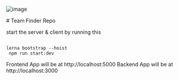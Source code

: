 
<p align = "center">
 
![image](https://user-images.githubusercontent.com/58369706/116574066-5e665100-a8db-11eb-941f-6c9642492499.png)

  <g id="Group_4" data-name="Group 4" transform="translate(-833 -1358)">



</p>
# Team Finder  Repo

start the server & client by running this

```

lerna bootstrap --hoist
 npm run start:dev
```

Frontend App will be at http://localhost:5000
Backend App will be at http://localhost:3000

